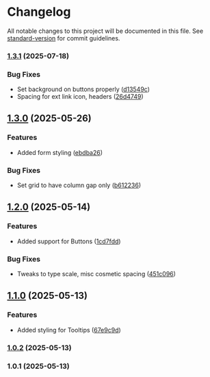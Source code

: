 # Changelog

All notable changes to this project will be documented in this file. See [standard-version](https://github.com/conventional-changelog/standard-version) for commit guidelines.

### [1.3.1](https://github.com/dlimeb/cssium/compare/v1.3.0...v1.3.1) (2025-07-18)


### Bug Fixes

* Set background on buttons properly ([d13549c](https://github.com/dlimeb/cssium/commit/d13549cb54cdbb9bae97b99754b64c7197aed7b6))
* Spacing for ext link icon, headers ([26d4749](https://github.com/dlimeb/cssium/commit/26d4749e0d000a69d15e16859045b802408f2c49))

## [1.3.0](https://github.com/dlimeb/cssium/compare/v1.2.0...v1.3.0) (2025-05-26)


### Features

* Added form styling ([ebdba26](https://github.com/dlimeb/cssium/commit/ebdba26f041bc25ef85a870ec966115ea8cfefe7))


### Bug Fixes

* Set grid to have column gap only ([b612236](https://github.com/dlimeb/cssium/commit/b612236ad3d3db762d9aaefd4137d3bcf502515a))

## [1.2.0](https://github.com/dlimeb/cssium/compare/v1.1.0...v1.2.0) (2025-05-14)


### Features

* Added support for Buttons ([1cd7fdd](https://github.com/dlimeb/cssium/commit/1cd7fdd02fcc47e105a4d064b207cd940c43077c))


### Bug Fixes

* Tweaks to type scale, misc cosmetic spacing ([451c096](https://github.com/dlimeb/cssium/commit/451c09673b0c43db7ec498d2a5e735d274a4ea41))

## [1.1.0](https://github.com/dlimeb/cssium/compare/v1.0.2...v1.1.0) (2025-05-13)


### Features

* Added styling for Tooltips ([67e9c9d](https://github.com/dlimeb/cssium/commit/67e9c9d3fb4e0aa9bd5783f63bbadc3a4683a690))

### [1.0.2](https://github.com/dlimeb/cssium/compare/v1.0.1...v1.0.2) (2025-05-13)

### 1.0.1 (2025-05-13)
